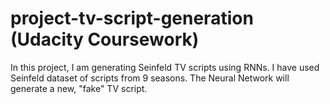 # project-tv-script-generation (Udacity Coursework)
In this project, I am generating Seinfeld TV scripts using RNNs. I have used Seinfeld dataset of scripts from 9 seasons. The Neural Network will generate a new, "fake" TV script.
